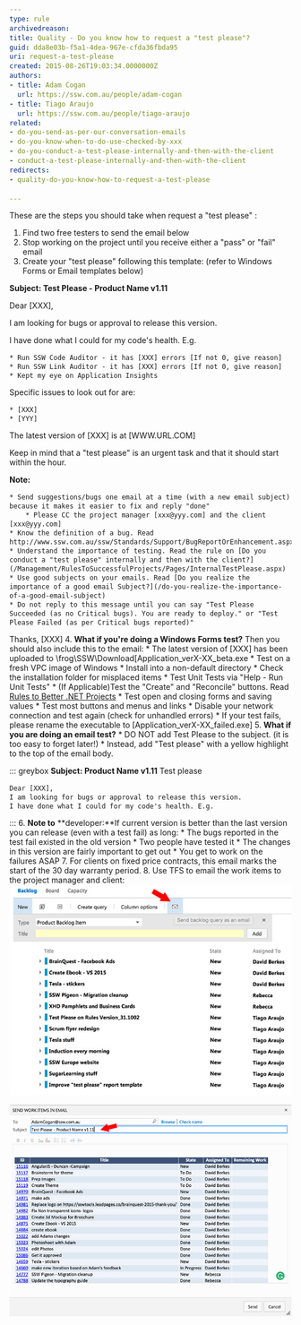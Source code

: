 ```yaml
---
type: rule
archivedreason: 
title: Quality - Do you know how to request a "test please"?
guid: dda8e03b-f5a1-4dea-967e-cfda36fbda95
uri: request-a-test-please
created: 2015-08-26T19:03:34.0000000Z
authors:
- title: Adam Cogan
  url: https://ssw.com.au/people/adam-cogan
- title: Tiago Araujo
  url: https://ssw.com.au/people/tiago-araujo
related:
- do-you-send-as-per-our-conversation-emails
- do-you-know-when-to-do-use-checked-by-xxx
- do-you-conduct-a-test-please-internally-and-then-with-the-client
- conduct-a-test-please-internally-and-then-with-the-client
redirects:
- quality-do-you-know-how-to-request-a-test-please

---
```


These are the steps you should take when request a "test please" :

<!--endintro-->

1. Find two free testers to send the email below
2. Stop working on the project until you receive either a "pass" or "fail" email
3. Create your "test please" following this template: (refer to Windows Forms or Email templates below)

**Subject: Test Please - Product Name v1.11**

Dear [XXX],

I am looking for bugs or approval to release this version.

I have done what I could for my code's health. E.g.

    * Run SSW Code Auditor - it has [XXX] errors [If not 0, give reason]
    * Run SSW Link Auditor - it has [XXX] errors [If not 0, give reason]
    * Kept my eye on Application Insights


Specific issues to look out for are:

    * [XXX]
    * [YYY]


The latest version of [XXX] is at [WWW.URL.COM]

Keep in mind that a "test please" is an urgent task and that it should start within the hour.

**Note:**

    * Send suggestions/bugs one email at a time (with a new email subject) because it makes it easier to fix and reply "done"
        * Please CC the project manager [xxx@yyy.com] and the client [xxx@yyy.com]
    * Know the definition of a bug. Read http://www.ssw.com.au/ssw/Standards/Support/BugReportOrEnhancement.aspx
    * Understand the importance of testing. Read the rule on [Do you conduct a "test please" internally and then with the client?](/Management/RulesToSuccessfulProjects/Pages/InternalTestPlease.aspx)
    * Use good subjects on your emails. Read [Do you realize the importance of a good email Subject?](/do-you-realize-the-importance-of-a-good-email-subject)
    * Do not reply to this message until you can say "Test Please Succeeded (as no Critical bugs). You are ready to deploy." or "Test Please Failed (as per Critical bugs reported)"


Thanks, [XXX]
4. **What if you're doing a Windows Forms test?**     Then you should also include this to the email:
    * The latest version of [XXX] has been uploaded to \\frog\SSW\Download\[Application\_verX-XX\_beta.exe
    * Test on a fresh VPC image of Windows
    * Install into a non-default directory
    * Check the installation folder for misplaced items
    * Test Unit Tests via "Help - Run Unit Tests"
    * (If Applicable)Test the "Create" and "Reconcile" buttons. Read [Rules to Better .NET Projects](/rules-to-better-net-projects)
    * Test open and closing forms and saving values
    * Test most buttons and menus and links
    * Disable your network connection and test again (check for unhandled errors)
    * If your test fails, please rename the executable to [Application\_verX-XX\_failed.exe]
5. **What if you are doing an email test?**
    * DO NOT add Test Please to the subject. (it is too easy to forget later!)
    * Instead, add "Test please" with a yellow highlight to the top of the email body.



::: greybox
    **Subject: Product Name v1.11**
    Test please

    Dear [XXX],
    I am looking for bugs or approval to release this version.
    I have done what I could for my code's health. E.g.

:::
6. **Note to** **developer:**If current version is better than the last version you can release (even with a test fail) as long:
    * The bugs reported in the test fail existed in the old version
    * Two people have tested it
    * The changes in this version are fairly important to get out
    * You get to work on the failures ASAP
7. For clients on fixed price contracts, this email marks the start of the 30 day warranty period.
8. Use TFS to email the work items to the project manager and client: 
![Figure: TFS makes it easy to export work items](tfs-backlog-email.jpg)  

![Figure: How the email is generated](tfs-backlog-email-2.jpg)
